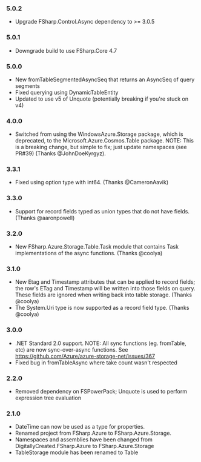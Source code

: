 ### 5.0.2
* Upgrade FSharp.Control.Async dependency to >= 3.0.5

### 5.0.1
* Downgrade build to use FSharp.Core 4.7

### 5.0.0
* New fromTableSegmentedAsyncSeq that returns an AsyncSeq of query segments
* Fixed querying using DynamicTableEntity
* Updated to use v5 of Unquote (potentially breaking if you're stuck on v4)

### 4.0.0
* Switched from using the WindowsAzure.Storage package, which is deprecated, to the Microsoft.Azure.Cosmos.Table package. NOTE: This is a breaking change, but simple to fix; just update namespaces (see PR#39) (Thanks @JohnDoeKyrgyz).

### 3.3.1
* Fixed using option type with int64. (Thanks @CameronAavik)

### 3.3.0
* Support for record fields typed as union types that do not have fields. (Thanks @aaronpowell)

### 3.2.0
* New FSharp.Azure.Storage.Table.Task module that contains Task<T> implementations of the async functions. (Thanks @coolya)

### 3.1.0
* New Etag and Timestamp attributes that can be applied to record fields; the row's ETag and Timestamp will be written into those fields on query. These fields are ignored when writing back into table storage. (Thanks @coolya)
* The System.Uri type is now supported as a record field type. (Thanks @coolya)

### 3.0.0
* .NET Standard 2.0 support. NOTE: All sync functions (eg. fromTable, etc) are now sync-over-async functions. See https://github.com/Azure/azure-storage-net/issues/367
* Fixed bug in fromTableAsync where take count wasn't respected

### 2.2.0
* Removed dependency on FSPowerPack; Unquote is used to perform expression tree evaluation

### 2.1.0
* DateTime can now be used as a type for properties.
* Renamed project from FSharp.Azure to FSharp.Azure.Storage.
* Namespaces and assemblies have been changed from DigitallyCreated.FSharp.Azure to FSharp.Azure.Storage
* TableStorage module has been renamed to Table